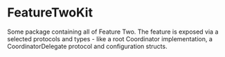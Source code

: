 # FeatureTwoKit

Some package containing all of Feature Two. The feature is exposed via a selected protocols and types - like a root Coordinator implementation, a CoordinatorDelegate protocol and configuration structs.

